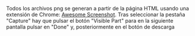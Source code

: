 Todos los archivos png se generan a partir de la página HTML usando una extensión de Chrome: [Awesome Screenshot](https://chrome.google.com/webstore/detail/awesome-screenshot-and-sc/nlipoenfbbikpbjkfpfillcgkoblgpmj). Tras seleccionar la pestaña "Capture" hay que pulsar el botón "Visible Part" para en la siguiente pantalla pulsar en "Done" y, posteriormente en el botón de descarga
